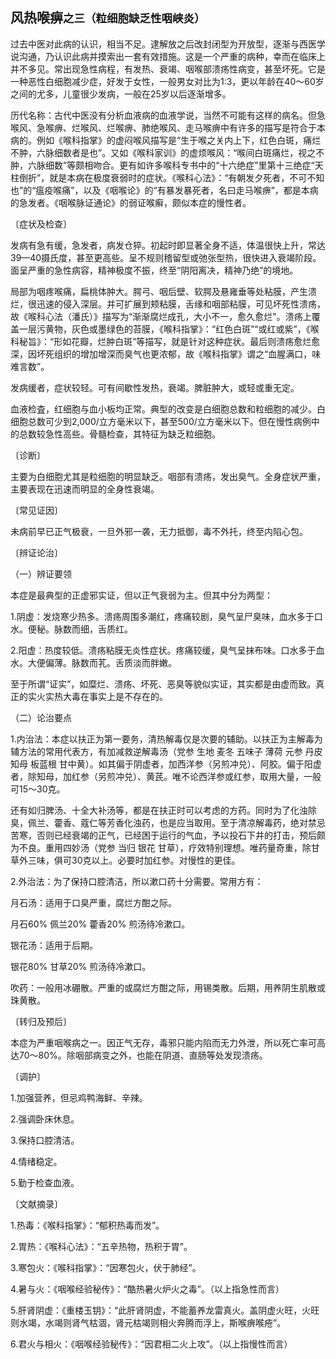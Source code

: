 ## 风热喉痹<small>之三（粒细胞缺乏性咽峡炎）</small>

过去中医对此病的认识，相当不足。逮解放之后改封闭型为开放型，逐渐与西医学说沟通，乃认识此病并摸索出一套有效措施。这是一个严重的病种，幸而在临床上并不多见。常出现急性病程，有发热、衰竭、咽喉部溃疡性病变，甚至坏死。它是一种恶性白细胞减少症，好发于女性，一般男女对比为1:3，更以年龄在40〜60岁之间的尤多，儿童很少发病，一般在25岁以后逐渐增多。

历代名称：古代中医没有分析血液病的血液学说，当然不可能有这样的病名。但急喉风、急喉痹、烂喉风、烂喉痹、肺绝喉风、走马喉痹中有许多的描写是符合于本病的。例如《喉科指掌》的虚闷喉风描写是“生于喉之关内上下，红色白斑，痛烂不肿，六脉细数者是也”。又如《喉科家训》的虚烦喉风：“喉间白斑痛烂，视之不肿，六脉细数”等颇相吻合。更有如许多喉科专书中的“十六绝症”里第十三绝症“天柱倒折”，就是本病在极度衰弱时的症状。《喉科心法》：“有朝发夕死者，不可不知也”的“瘟疫喉痛”，以及《咽喉论》的“有暴发暴死者，名曰走马喉痹”，都是本病的急发者。《咽喉脉证通论》的弱证喉癣，颇似本症的慢性者。

〔症状及检查〕

发病有急有缓，急发者，病发仓猝。初起时即显著全身不适，体温很快上升，常达39—40摄氏度，甚至更高些。呈不规则稽留型或弛张型热，很快进入衰竭阶段。面呈严重的急性病容，精神极度不振，终至“阴阳离决，精神乃绝”的境地。

局部为咽疼喉痛，扁桃体肿大。腭弓、咽后壁、软腭及悬雍垂等处粘膜，产生溃烂，很迅速的侵入深层。并可扩展到颊粘膜，舌缘和咽部粘膜，可见坏死性溃疡，故《喉科心法（潘氏）》描写为“渐渐腐烂成孔，大小不一，愈久愈烂"。溃疡上覆盖一层污黄物，灰色或墨绿色的苔膜，《喉科指掌》：“红色白斑”“或红或紫”，《喉科秘旨》：“形如花瓣，烂肿白斑”等描写，就是针对这种症状。最后则溃疡愈烂愈深，因坏死组织的增加增深而臭气也更浓郁，故《喉科指掌》谓之“血腥满口，味难言数”。

发病缓者，症状较轻。可有间歇性发热，衰竭。脾脏肿大，或轻或重无定。

血液检査，红细胞与血小板均正常。典型的改变是白细胞总数和粒细胞的减少。白细胞总数可少到2,000/立方毫米以下，甚至500/立方毫米以下。但在慢性病例中的总数较急性高些。骨髓检查，其特征为缺乏粒细胞。

〔诊断〕

主要为白细胞尤其是粒细胞的明显缺乏。咽部有溃疡，发出臭气。全身症状严重，主要表现在迅速而明显的全身性衰竭。

〔常见证因〕

未病前早已正气极衰，一旦外邪一袭，无力抵御，毒不外托，终至内陷心包。

〔辨证论治〕

（一）辨证要领

本症是最典型的正虚邪实证，但以正气衰弱为主。但其中分为两型：

1.阴虚：发烧寒少热多。溃疡周围多潮红，疼痛较剧，臭气呈尸臭味，血水多于口水。便秘。脉数而细，舌质红。

2.阳虚：热度较低。溃疡粘膜无炎性症状。疼痛较缓，臭气呈抹布味。口水多于血水。大便偏薄。脉数而芤。舌质淡而胖嫩。

至于所谓“证实”，如糜烂、溃疡、坏死、恶臭等貌似实证，其实都是由虚而致。真正的实火实热大毒在事实上是不存在的。

（二）论治要点

1.内治法：本症以扶正为第一要务，清热解毒仅是次要的辅助。以扶正为主解毒为辅方法的常用代表方，有加减救逆解毒汤（党参 生地 麦冬 五味子 薄荷 元参 丹皮 知母 板蓝根 甘中黄）。如其偏于阴虚者，加西洋参（另煎冲兑）、阿胶。偏于阳虚者，除知母，加红参（另煎冲兑）、黄芪。唯不论西洋参或红参，取用大量，一般可15〜30克。

还有如归脾汤、十全大补汤等，都是在扶正时可以考虑的方药。同时为了化浊除臭，佩兰、藿香、蔻仁等芳香化浊药，也是应当取用。至于清凉解毒药，绝对禁忌苦寒，否则已经衰竭的正气，已经困于运行的气血，予以投石下井的打击，预后颇为不良。重用四妙汤（党参 当归 银花 甘草），疗效特别理想。唯药量奇重，除甘草外三味，俱可30克以上。必要时加红参。对慢性的更佳。

2.外治法：为了保持口腔清洁，所以漱口药十分需要。常用方有：

月石汤：适用于口臭严重，腐烂方酣之际。

月石60% 佩兰20% 藿香20% 煎汤待冷漱口。

银花汤：适用于后期。

银花80% 甘草20% 煎汤待冷漱口。

吹药：一般用冰硼散。严重的或腐烂方酣之际，用锡类散。后期，用养阴生肌散或珠黄散。

〔转归及预后〕

本症为严重咽喉病之一。因正气无存，毒邪只能内陷而无力外泄，所以死亡率可高达70〜80%。除咽部病变之外，也能在阴道、直肠等处发现溃疡。

〔调护〕

1.加强营养，但忌鸡鸭海鲜、辛辣。

2.强调卧床休息。

3.保持口腔清洁。

4.情绪稳定。

5.勤于检查血液。

〔文献摘录〕

1.热毒：《喉科指掌》：“郁积热毒而发”。

2.胃热：《喉科心法》：“五辛热物，热积于胃”。

3.寒包火：《喉科指掌》：“因寒包火，伏于肺经”。

4.暑与火：《咽喉经验秘传》：“酷热暑火炉火之毒”。（以上指急性而言）

5.肝肾阴虚：《重楼玉钥》：“此肝肾阴虚，不能蓄养龙雷真火。盖阴虚火旺，火旺则水竭，水竭则肾气枯涸，肾元枯竭则相火奔腾而浮上，斯喉痹喉疮”。

6.君火与相火：《咽喉经验秘传》：“因君相二火上攻”。（以上指慢性而言）
